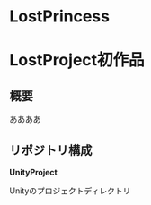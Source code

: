 LostPrincess
============
<h1>LostProject初作品</h1>
<h2>概要</h2>
<p>ああああ</p>
<h2>リポジトリ構成</h2>
<p><b>UnityProject</b></p>
<p>Unityのプロジェクトディレクトリ</p>
